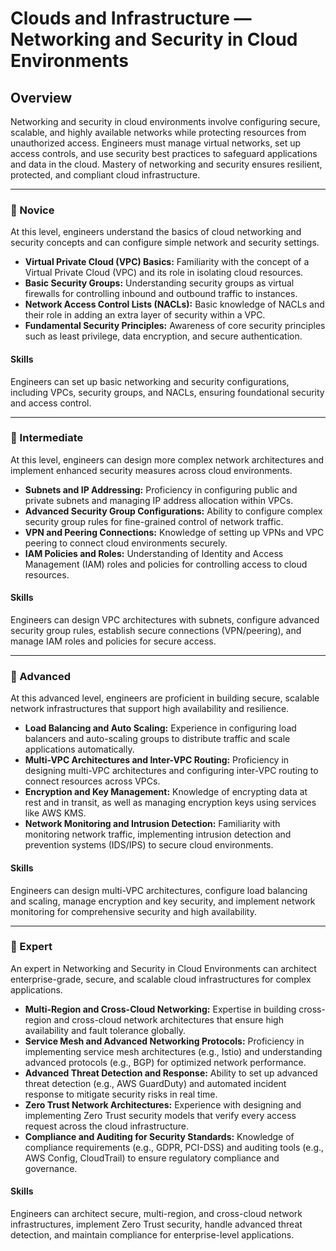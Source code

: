 # Clouds and Infrastructure — **Networking and Security in Cloud Environments**

## Overview
Networking and security in cloud environments involve configuring secure, scalable, and highly available networks while protecting resources from unauthorized access. Engineers must manage virtual networks, set up access controls, and use security best practices to safeguard applications and data in the cloud. Mastery of networking and security ensures resilient, protected, and compliant cloud infrastructure.

---

### 🌱 Novice
At this level, engineers understand the basics of cloud networking and security concepts and can configure simple network and security settings.

- **Virtual Private Cloud (VPC) Basics:** Familiarity with the concept of a Virtual Private Cloud (VPC) and its role in isolating cloud resources.
- **Basic Security Groups:** Understanding security groups as virtual firewalls for controlling inbound and outbound traffic to instances.
- **Network Access Control Lists (NACLs):** Basic knowledge of NACLs and their role in adding an extra layer of security within a VPC.
- **Fundamental Security Principles:** Awareness of core security principles such as least privilege, data encryption, and secure authentication.

#### Skills
Engineers can set up basic networking and security configurations, including VPCs, security groups, and NACLs, ensuring foundational security and access control.

---

### 🌿 Intermediate
At this level, engineers can design more complex network architectures and implement enhanced security measures across cloud environments.

- **Subnets and IP Addressing:** Proficiency in configuring public and private subnets and managing IP address allocation within VPCs.
- **Advanced Security Group Configurations:** Ability to configure complex security group rules for fine-grained control of network traffic.
- **VPN and Peering Connections:** Knowledge of setting up VPNs and VPC peering to connect cloud environments securely.
- **IAM Policies and Roles:** Understanding of Identity and Access Management (IAM) roles and policies for controlling access to cloud resources.

#### Skills
Engineers can design VPC architectures with subnets, configure advanced security group rules, establish secure connections (VPN/peering), and manage IAM roles and policies for secure access.

---

### 🌳 Advanced
At this advanced level, engineers are proficient in building secure, scalable network infrastructures that support high availability and resilience.

- **Load Balancing and Auto Scaling:** Experience in configuring load balancers and auto-scaling groups to distribute traffic and scale applications automatically.
- **Multi-VPC Architectures and Inter-VPC Routing:** Proficiency in designing multi-VPC architectures and configuring inter-VPC routing to connect resources across VPCs.
- **Encryption and Key Management:** Knowledge of encrypting data at rest and in transit, as well as managing encryption keys using services like AWS KMS.
- **Network Monitoring and Intrusion Detection:** Familiarity with monitoring network traffic, implementing intrusion detection and prevention systems (IDS/IPS) to secure cloud environments.

#### Skills
Engineers can design multi-VPC architectures, configure load balancing and scaling, manage encryption and key security, and implement network monitoring for comprehensive security and high availability.

---

### 🚀 Expert
An expert in Networking and Security in Cloud Environments can architect enterprise-grade, secure, and scalable cloud infrastructures for complex applications.

- **Multi-Region and Cross-Cloud Networking:** Expertise in building cross-region and cross-cloud network architectures that ensure high availability and fault tolerance globally.
- **Service Mesh and Advanced Networking Protocols:** Proficiency in implementing service mesh architectures (e.g., Istio) and understanding advanced protocols (e.g., BGP) for optimized network performance.
- **Advanced Threat Detection and Response:** Ability to set up advanced threat detection (e.g., AWS GuardDuty) and automated incident response to mitigate security risks in real time.
- **Zero Trust Network Architectures:** Experience with designing and implementing Zero Trust security models that verify every access request across the cloud infrastructure.
- **Compliance and Auditing for Security Standards:** Knowledge of compliance requirements (e.g., GDPR, PCI-DSS) and auditing tools (e.g., AWS Config, CloudTrail) to ensure regulatory compliance and governance.

#### Skills
Engineers can architect secure, multi-region, and cross-cloud network infrastructures, implement Zero Trust security, handle advanced threat detection, and maintain compliance for enterprise-level applications.
